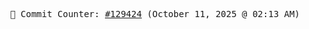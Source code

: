 <p align="center">
    <samp>
        📮 Commit Counter: <a href="https://github.com/Javascript-void0/Javascript-void0/commits/main">#129424</a> (October 11, 2025 @ 02:13 AM)
    </samp>
</p>
